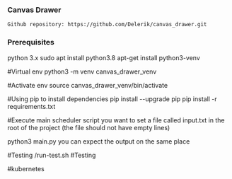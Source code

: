 ### Canvas Drawer

``Github repository: https://github.com/Delerik/canvas_drawer.git``
 
### Prerequisites
 python 3.x
 sudo apt install python3.8
 apt-get install python3-venv
 

#Virtual env
python3 -m venv canvas_drawer_venv

#Activate env
source canvas_drawer_venv/bin/activate

#Using pip to install dependencies
pip install --upgrade pip
pip install -r requirements.txt

#Execute main scheduler script
you want to set a file called input.txt in the root of the project (the file should not have empty lines)

python3 main.py
you can expect the output on the same place

#Testing
/run-test.sh #Testing

#kubernetes

